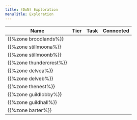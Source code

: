 ```yaml
---
title: (DoN) Exploration
menuTitle: Exploration
---
```


Name|Tier|Task|Connected
---|---|---|---
{{%zone broodlands%}}||
{{%zone stillmoona%}}||
{{%zone stillmoonb%}}||
{{%zone thundercrest%}}||
{{%zone delvea%}}||
{{%zone delveb%}}||
{{%zone thenest%}}||
{{%zone guildlobby%}}||
{{%zone guildhall%}}||
{{%zone barter%}}||